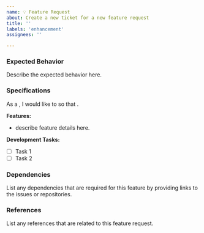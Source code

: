 ```yaml
---
name: 💡 Feature Request
about: Create a new ticket for a new feature request
title: ''
labels: 'enhancement'
assignees: ''

---
```


### Expected Behavior
Describe the expected behavior here.

### Specifications
As a <user>, I would like to <action> so that <reason>.

**Features:**
- describe feature details here.

**Development Tasks:**
- [ ] Task 1
- [ ] Task 2

### Dependencies
List any dependencies that are required for this feature by providing links to the issues or repositories.

### References
List any references that are related to this feature request.
